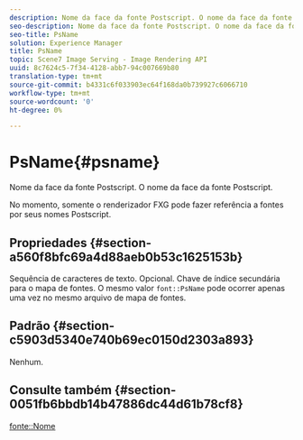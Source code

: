 ```yaml
---
description: Nome da face da fonte Postscript. O nome da face da fonte Postscript.
seo-description: Nome da face da fonte Postscript. O nome da face da fonte Postscript.
seo-title: PsName
solution: Experience Manager
title: PsName
topic: Scene7 Image Serving - Image Rendering API
uuid: 8c7624c5-7f34-4128-abb7-94c007669b80
translation-type: tm+mt
source-git-commit: b4331c6f033903ec64f168da0b739927c6066710
workflow-type: tm+mt
source-wordcount: '0'
ht-degree: 0%

---
```



# PsName{#psname}

Nome da face da fonte Postscript. O nome da face da fonte Postscript.

No momento, somente o renderizador FXG pode fazer referência a fontes por seus nomes Postscript.

## Propriedades {#section-a560f8bfc69a4d88aeb0b53c1625153b}

Sequência de caracteres de texto. Opcional. Chave de índice secundária para o mapa de fontes. O mesmo valor `font::PsName` pode ocorrer apenas uma vez no mesmo arquivo de mapa de fontes.

## Padrão {#section-c5903d5340e740b69ec0150d2303a893}

Nenhum.

## Consulte também {#section-0051fb6bbdb14b47886dc44d61b78cf8}

[fonte::Nome](/help/aem-is-ir-api/is-api/image-catalog/image-serving-api-ref/c-image-catalog-reference/c-font-map-reference/r-name-font.md)
